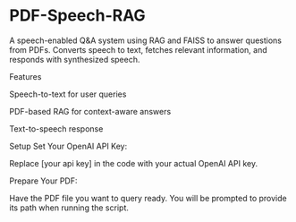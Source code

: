 # PDF-Speech-RAG
A speech-enabled Q&amp;A system using RAG and FAISS to answer questions from PDFs. Converts speech to text, fetches relevant information, and responds with synthesized speech.

Features

Speech-to-text for user queries

PDF-based RAG for context-aware answers

Text-to-speech response

Setup
Set Your OpenAI API Key:

Replace [your api key] in the code with your actual OpenAI API key.

Prepare Your PDF:

Have the PDF file you want to query ready. You will be prompted to provide its path when running the script.
